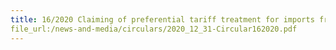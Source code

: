```yaml
---
title: 16/2020 Claiming of preferential tariff treatment for imports from the United Kingdom to Singapore under the United Kingdom Singapore Free Trade Agreement (UKSFTA)
file_url:/news-and-media/circulars/2020_12_31-Circular162020.pdf
---
```

